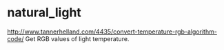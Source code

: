 # natural_light
http://www.tannerhelland.com/4435/convert-temperature-rgb-algorithm-code/
Get RGB values of light temperature.
